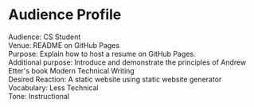 Audience Profile
==================
Audience: CS Student \
Venue: README on GitHub Pages \
Purpose: Explain how to host a resume on GitHub Pages. \
Additional purpose: Introduce and demonstrate the principles of Andrew Etter's
book Modern Technical Writing \
Desired Reaction: A static website using static website generator \
Vocabulary: Less Technical \
Tone: Instructional 
